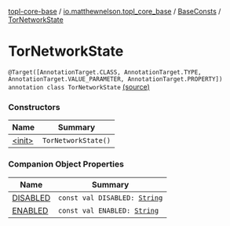 [topl-core-base](../../../index.md) / [io.matthewnelson.topl_core_base](../../index.md) / [BaseConsts](../index.md) / [TorNetworkState](./index.md)

# TorNetworkState

`@Target([AnnotationTarget.CLASS, AnnotationTarget.TYPE, AnnotationTarget.VALUE_PARAMETER, AnnotationTarget.PROPERTY]) annotation class TorNetworkState` [(source)](https://github.com/05nelsonm/TorOnionProxyLibrary-Android/blob/master/topl-core-base/src/main/java/io/matthewnelson/topl_core_base/BaseConsts.kt#L139)

### Constructors

| Name | Summary |
|---|---|
| [&lt;init&gt;](-init-.md) | `TorNetworkState()` |

### Companion Object Properties

| Name | Summary |
|---|---|
| [DISABLED](-d-i-s-a-b-l-e-d.md) | `const val DISABLED: `[`String`](https://kotlinlang.org/api/latest/jvm/stdlib/kotlin/-string/index.html) |
| [ENABLED](-e-n-a-b-l-e-d.md) | `const val ENABLED: `[`String`](https://kotlinlang.org/api/latest/jvm/stdlib/kotlin/-string/index.html) |
